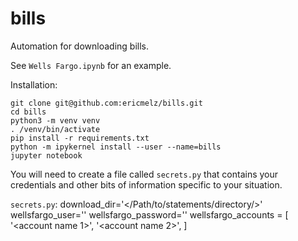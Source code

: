 # bills
Automation for downloading bills.

See `Wells Fargo.ipynb` for an example.

Installation:
```
git clone git@github.com:ericmelz/bills.git
cd bills
python3 -m venv venv
. /venv/bin/activate
pip install -r requirements.txt
python -m ipykernel install --user --name=bills
jupyter notebook
```

You will need to create a file called `secrets.py` that contains
your credentials and other bits of information specific to your situation.

`secrets.py`:
download_dir='</Path/to/statements/directory/>'
wellsfargo_user='<user name>'
wellsfargo_password='<password>'
wellsfargo_accounts = [
    '<account name 1>',
    '<account name 2>',
]

